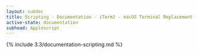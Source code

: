 ```yaml
---
layout: subdoc
title: Scripting - Documentation - iTerm2 - macOS Terminal Replacement
active-state: documentation
subhead: Applescript
---
```

{% include 3.3/documentation-scripting.md %}
